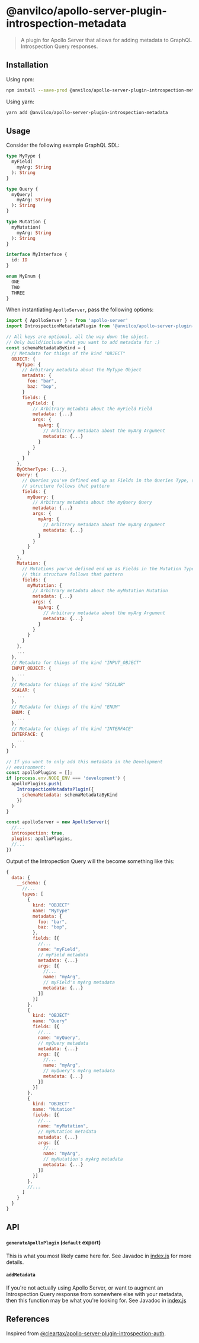 # @anvilco/apollo-server-plugin-introspection-metadata

> A plugin for Apollo Server that allows for adding metadata to GraphQL Introspection Query responses.

## Installation

Using npm:
```sh
npm install --save-prod @anvilco/apollo-server-plugin-introspection-metadata
```

Using yarn:
```sh
yarn add @anvilco/apollo-server-plugin-introspection-metadata
```

## Usage


Consider the following example GraphQL SDL:
```graphql
type MyType {
  myField(
    myArg: String
  ): String
}

type Query {
  myQuery(
    myArg: String
  ): String
}

type Mutation {
  myMutation(
    myArg: String
  ): String
}

interface MyInterface {
  id: ID
}

enum MyEnum {
  ONE
  TWO
  THREE
}

```

When instantiating `ApolloServer`, pass the following options:

```js
import { ApolloServer } = from 'apollo-server'
import IntrospectionMetadataPlugin from '@anvilco/apollo-server-plugin-introspection-metadata'

// All keys are optional, all the way down the object.
// Only build/include what you want to add metadata for :)
const schemaMetadataByKind = {
  // Metadata for things of the kind "OBJECT"
  OBJECT: {
    MyType: {
      // Arbitrary metadata about the MyType Object
      metadata: {
        foo: "bar",
        baz: "bop",
      }
      fields: {
        myField: {
          // Arbitrary metadata about the myField Field
          metadata: {...}
          args: {
            myArg: {
              // Arbitrary metadata about the myArg Argument
              metadata: {...}
            }
          }
        }
      }
    },
    MyOtherType: {...},
    Query: {
      // Queries you've defined end up as Fields in the Queries Type, so this
      // structure follows that pattern
      fields: {
        myQuery: {
          // Arbitrary metadata about the myQuery Query
          metadata: {...}
          args: {
            myArg: {
              // Arbitrary metadata about the myArg Argument
              metadata: {...}
            }
          }
        }
      }
    },
    Mutation: {
      // Mutations you've defined end up as Fields in the Mutation Type, so
      // this structure follows that pattern
      fields: {
        myMutation: {
          // Arbitrary metadata about the myMutation Mutation
          metadata: {...}
          args: {
            myArg: {
              // Arbitrary metadata about the myArg Argument
              metadata: {...}
            }
          }
        }
      }
    },
    ...
  },
  // Metadata for things of the kind "INPUT_OBJECT"
  INPUT_OBJECT: {
    ...
  },
  // Metadata for things of the kind "SCALAR"
  SCALAR: {
    ...
  },
  // Metadata for things of the kind "ENUM"
  ENUM: {
    ...
  },
  // Metadata for things of the kind "INTERFACE"
  INTERFACE: {
    ...
  },
}

// If you want to only add this metadata in the Development
// environment:
const apolloPlugins = [];
if (process.env.NODE_ENV === 'development') {
  apolloPlugins.push(
    IntrospectionMetadataPlugin({
      schemaMetadata: schemaMetadataByKind
    })
  )
}

const apolloServer = new ApolloServer({
  //...
  introspection: true,
  plugins: apolloPlugins,
  //...
})
```

Output of the Intropection Query will the become something like this:

```js
{
  data: {
    __schema: {
      //...
      types: [
        {
          kind: "OBJECT"
          name: "MyType"
          metadata: {
            foo: "bar",
            baz: "bop",
          },
          fields: [{
            //...
            name: "myField",
            // myField metadata
            metadata: {...}
            args: [{
              //...
              name: "myArg",
              // myField's myArg metadata
              metadata: {...}
            }]
          }]
        },
        {
          kind: "OBJECT"
          name: "Query"
          fields: [{
            //...
            name: "myQuery",
            // myQuery metadata
            metadata: {...}
            args: [{
              //...
              name: "myArg",
              // myQuery's myArg metadata
              metadata: {...}
            }]
          }]
        },
        {
          kind: "OBJECT"
          name: "Mutation"
          fields: [{
            //...
            name: "myMutation",
            // myMutation metadata
            metadata: {...}
            args: [{
              //...
              name: "myArg",
              // myMutation's myArg metadata
              metadata: {...}
            }]
          }]
        },
        //...
      ]
    }
  }
}
```


## API

#### `generateApolloPlugin` (`default` export)
This is what you most likely came here for. See Javadoc in [index.js](src/index.js) for more details.

#### `addMetadata`
If you're not actually using Apollo Server, or want to augment an Introspection Query response from somewhere else with your metadata, then this function may be what you're looking for. See Javadoc in [index.js](src/index.js)

## References

Inspired from [@cleartax/apollo-server-plugin-introspection-auth](https://github.com/cleartax/apollo-server-plugin-introspection-auth).
